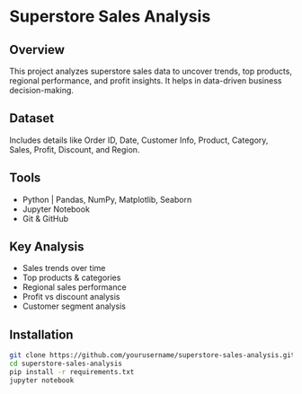 
# Superstore Sales Analysis

## Overview
This project analyzes superstore sales data to uncover trends, top products, regional performance, and profit insights. It helps in data-driven business decision-making.

## Dataset
Includes details like Order ID, Date, Customer Info, Product, Category, Sales, Profit, Discount, and Region.  

## Tools
- Python | Pandas, NumPy, Matplotlib, Seaborn
- Jupyter Notebook
- Git & GitHub

## Key Analysis
- Sales trends over time  
- Top products & categories  
- Regional sales performance  
- Profit vs discount analysis  
- Customer segment analysis  

## Installation
```bash
git clone https://github.com/yourusername/superstore-sales-analysis.git
cd superstore-sales-analysis
pip install -r requirements.txt
jupyter notebook
